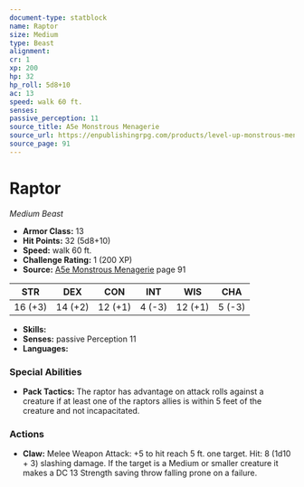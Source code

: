 ```yaml
---
document-type: statblock
name: Raptor
size: Medium
type: Beast
alignment: 
cr: 1
xp: 200
hp: 32
hp_roll: 5d8+10
ac: 13
speed: walk 60 ft.
senses: 
passive_perception: 11
source_title: A5e Monstrous Menagerie
source_url: https://enpublishingrpg.com/products/level-up-monstrous-menagerie-a5e
source_page: 91
---
```


# Raptor

*Medium* *Beast*

- **Armor Class:** 13
- **Hit Points:** 32 (5d8+10)
- **Speed:** walk 60 ft.
- **Challenge Rating:** 1 (200 XP)
- **Source:** [A5e Monstrous Menagerie](https://enpublishingrpg.com/products/level-up-monstrous-menagerie-a5e) page 91

| STR | DEX | CON | INT | WIS | CHA |
| --- | --- | --- | --- | --- | --- |
| 16 (+3) | 14 (+2) | 12 (+1) | 4 (-3) | 12 (+1) | 5 (-3) |

- **Skills:** 
- **Senses:** passive Perception 11
- **Languages:** 

### Special Abilities

- **Pack Tactics:** The raptor has advantage on attack rolls against a creature if at least one of the raptors allies is within 5 feet of the creature and not incapacitated.

### Actions

- **Claw:** Melee Weapon Attack: +5 to hit  reach 5 ft.  one target. Hit: 8 (1d10 + 3) slashing damage. If the target is a Medium or smaller creature  it makes a DC 13 Strength saving throw  falling prone on a failure.
